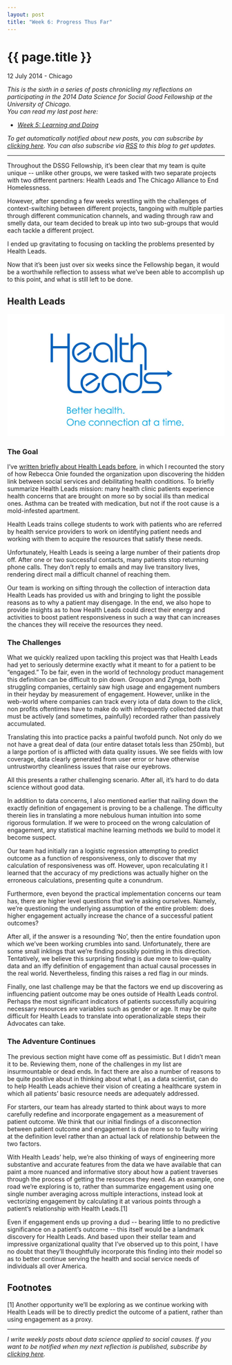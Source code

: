 ```yaml
---
layout: post
title: "Week 6: Progress Thus Far"
---
```


{{ page.title }}
================

<p class="meta">12 July 2014 - Chicago</p>

*This is the sixth in a series of posts chronicling my reflections on participating in the 2014 Data Science for Social Good Fellowship at the University of Chicago.*  
*You can read my last post here:*

- [*Week 5: Learning and Doing*](http://carlshan.com/2014/07/05/dssg-week5.html)

*To get automatically notified about new posts, you can subscribe by [clicking here](https://carlshan.wufoo.com/forms/join-other-readers/). You can also subscribe via [RSS](http://feeds.feedburner.com/carlshan) to this blog to get updates.*

------

Throughout the DSSG Fellowship, it’s been clear that my team is quite unique -- unlike other groups, we were tasked with two separate projects with two different partners: Health Leads and The Chicago Alliance to End Homelessness.

However, after spending a few weeks wrestling with the challenges of context-switching between different projects, tangoing with multiple parties through different communication channels, and wading through raw and smelly data, our team decided to break up into two sub-groups that would each tackle a different project. 

I ended up gravitating to focusing on tackling the problems presented by Health Leads.

Now that it’s been just over six weeks since the Fellowship began, it would be a worthwhile reflection to assess what we’ve been able to accomplish up to this point, and what is still left to be done.
## Health Leads
![Health Leads](/images/health_leads_rebranding.jpg)

### The Goal
I’ve [written briefly about Health Leads before](http://carlshan.com/2014/06/22/dssg-week3.html), in which I recounted the story of how Rebecca Onie founded the organization upon discovering the hidden link between social services and debilitating health conditions. To briefly summarize Health Leads mission: many health clinic patients experience health concerns that are brought on more so by social ills than medical ones. Asthma can be treated with medication, but not if the root cause is a mold-infested apartment. 

Health Leads trains college students to work with patients who are referred by health service providers to work on identifying patient needs and working with them to acquire the resources that satisfy these needs.

Unfortunately, Health Leads is seeing a large number of their patients drop off. After one or two successful contacts, many patients stop returning phone calls. They don’t reply to emails and may live transitory lives, rendering direct mail a difficult channel of reaching them.

Our team is working on sifting through the collection of interaction data Health Leads has provided us with and bringing to light the possible reasons as to why a patient may disengage. In the end, we also hope to provide insights as to how Health Leads could direct their energy and activities to boost patient responsiveness in such a way that can increases the chances they will receive the resources they need.

### The Challenges
What we quickly realized upon tackling this project was that Health Leads had yet to seriously determine exactly what it meant to for a patient to be “engaged.” To be fair, even in the world of technology product management this definition can be difficult to pin down. Groupon and Zynga, both struggling companies, certainly saw high usage and engagement numbers in their heyday by measurement of engagement. However, unlike in the web-world where companies can track every iota of data down to the click, non profits oftentimes have to make do with infrequently collected data that must be actively (and sometimes, painfully) recorded rather than passively accumulated.

Translating this into practice packs a painful twofold punch. Not only do we not have a great deal of data (our entire dataset totals less than 250mb), but a large portion of is afflicted with data quality issues. We see fields with low coverage, data clearly generated from user error or have otherwise untrustworthy cleanliness issues that raise our eyebrows. 

All this presents a rather challenging scenario. After all, it’s hard to do data science without good data.

In addition to data concerns, I also mentioned earlier that nailing down the exactly definition of engagement is proving to be a challenge. The difficulty therein lies in translating a more nebulous human intuition into some rigorous formulation. If we were to proceed on the wrong calculation of engagement, any statistical machine learning methods we build to model it become suspect.

Our team had initially ran a logistic regression attempting to predict outcome as a function of responsiveness, only to discover that my calculation of responsiveness was off. However, upon recalculating it I learned that the accuracy of my predictions was actually higher on the erroneous calculations, presenting quite a conundrum.

Furthermore, even beyond the practical implementation concerns our team has, there are higher level questions that we’re asking ourselves. Namely, we’re questioning the underlying assumption of the entire problem: does higher engagement actually increase the chance of a successful patient outcomes?

After all, if the answer is a resounding ‘No’, then the entire foundation upon which we’ve been working crumbles into sand. Unfortunately, there are some small inklings that we’re finding possibly pointing in this direction. Tentatively, we believe this surprising finding is due more to low-quality data and an iffy definition of engagement than actual causal processes in the real world. Nevertheless, finding this raises a red flag in our minds.

Finally, one last challenge may be that the factors we end up discovering as influencing patient outcome may be ones outside of Health Leads control. Perhaps the most significant indicators of patients successfully acquiring necessary resources are variables such as gender or age. It may be quite difficult for Health Leads to translate into operationalizable steps their Advocates can take.

### The Adventure Continues
The previous section might have come off as pessimistic. But I didn’t mean it to be. Reviewing them, none of the challenges in my list are insurmountable or dead ends. In fact there are also a number of reasons to be quite positive about in thinking about what I, as a data scientist, can do to help Health Leads achieve their vision of creating a healthcare system in which all patients’ basic resource needs are adequately addressed.

For starters, our team has already started to think about ways to more carefully redefine and incorporate engagement as a measurement of patient outcome. We think that our initial findings of a disconnection between patient outcome and engagement is due more so to faulty wiring at the definition level rather than an actual lack of relationship between the two factors.

With Health Leads’ help, we’re also thinking of ways of engineering more substantive and accurate features from the data we have available that can paint a more nuanced and informative story about how a patient traverses through the process of getting the resources they need. As an example, one road we’re exploring is to, rather than summarize engagement using one single number averaging across multiple interactions, instead look at vectorizing engagement by calculating it at various points through a patient’s relationship with Health Leads.[1]

Even if engagement ends up proving a dud -- bearing little to no predictive significance on a patient’s outcome -- this itself would be a landmark discovery for Health Leads. And based upon their stellar team and impressive organizational quality that I’ve observed up to this point, I have no doubt that they’ll thoughtfully incorporate this finding into their model so as to better continue serving the health and social service needs of individuals all over America.

## Footnotes
[1] Another opportunity we’ll be exploring as we continue working with Health Leads will be to directly predict the outcome of a patient, rather than using engagement as a proxy.

----

*I write weekly posts about data science applied to social causes. If you want to be notified when my next reflection is published, subscribe by [clicking here](https://carlshan.wufoo.com/forms/join-other-readers/).*
